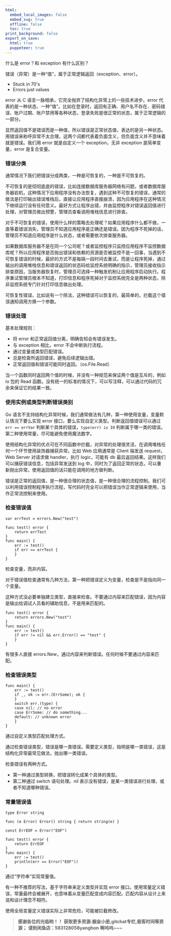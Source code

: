 ```yaml
---
html:
  embed_local_images: false
  embed_svg: true
  offline: false
  toc: true
print_background: false
export_on_save:
  html: true
  puppeteer: true
---
```

什么是 error？和 exception 有什么区别？

错误（异常）是一种“值”，属于正常逻辑返回（exception、error）。

  * Stuck in 70's
  * Errors just values

error 从 C 语言一脉相承，它完全抛弃了结构化异常上的一些技术进步。error
代表的是一种状态、一种“值”。比如在登录时，返回有正确、用户名不存在、密码错误、账户过期、账户禁用等各种状态，登录失败是很正常的状态，属于正常逻辑的一部分。

显然返回值不是错误而是一种值，所以错误是正常状态值，表达的是另一种状态。用错误来称呼异常不太合理，这两个词都代表着负面含义，但负面含义并不意味着就是错误。我们用
error 就是自定义一个 exception，无非 exception 是简单变量，error 是复合变量。

### 错误分类

通常情况下我们把错误分成两类，一种是可恢复的，一种是不可恢复的。

不可恢复的是彻彻底底的错误，比如连接数据库服务器网络有问题，或者数据库服务器宕机，这种情况下应用程序没有办法恢复，遇到这种不可恢复的错误，通常的做法是打印输出错误堆栈后，直接让应用程序直接崩溃，因为应用程序在这种情况下继续运行没有任何意义。最好方式让程序出错，并由监控程序对错误返回值进行处理，对管理员做出预警，管理员查看调用堆栈信息进行排查。

对于不可恢复的错误，使用什么样的策略去处理呢？如果应用程序什么都不做，一直等着错误消失，管理员不知道应用程序是正确还是错误。因为程序不死掉的话，管理员不知道应用程序是什么状态，或者需要依次排查服务器。

如果数据库服务器不是在同一个公司呢？或者监控程序只监控应用程序不监控数据库呢？所以应用程序是否抛出错误和依赖的资源是否被监控不是一回事，当遇到不可恢复错误的时候，最好的方式不是每隔一段时间去重试，而是让程序死掉，通过输出的调用堆栈信息和错误返回的状态码给监控系统明确的指示，管理员接收指示排查原因，当服务器恢复时，管理员可选择一种触发机制让应用程序启动执行。程序重试管理员根本不知道，打印信息和程序死掉对于监控系统完全是两种状态，除非监控系统专门针对打印信息做出处理。

可恢复性错误，比如说有一个除法，这种错误可以恢复的，最简单的，拦截这个错误通知调用方换一个参数。

### 错误处理

基本处理规则：

  * 将 error 和正常返回值分离，明确告知会有错误发生。
  * 与 exception 相比，error 不会中断执行流程。
  * 通过变量或类型匹配错误。
  * 总是检查所返回错误，避免后续逻辑出错。
  * 正常返回值和错误可能同时返回。（os.File.Read）

当一个函数同时返回两个值的时候，并没有一种规范来保证两个值是互斥的，例如 io 包的 Read
函数。没有统一的标准的情况下，可以写注释，可以通过代码的冗余来保证它的结果一致。

### 使用实例或类型判断错误类别

Go 语言不支持结构化异常时候，我们通常做法有几种，第一种使用变量，变量默认情况下要么实现 error 接口，要么实现自定义类型。判断返回值错误可以通过
`err == errVar` 判断某个具体的错误，`type(err) is IO` 判断属于哪一类的错误。第二种使用常量，尽可能避免使用魔法数字。

使用结构化异常的优点可在不同函数中拦截，对异常的处理很灵活，在调用堆栈任何一个环节使用装饰器捕获异常。比如 Web 应用通常是 Client 端发送
request，Web Server 对请求做 handler，执行 logic，可能有 db 最后返回结果。这样我们可以捕获错误信息，包括异常发送到
log 中，同时为了返回正常的状态，可以重新抛出异常。使用返回值的话只能在调用的地方做判断。

错误是正常的返回值，是一种很合理的状态值，是一种很合理的流程控制。我们可以利用错误控制程序执行流程，写代码时完全可以把错误当作正常逻辑来使用，当作正常流控制来使用。

### 检查错误值

    
    
    var errTest = errors.New("test")
    
    func test() error {
        return errTest
    }
    func main() {
        err := test()
        if err == errTest {
        }
    }
    

检查变量，而非内容。

对于错误值检查通常有几种方法，第一种把错误定义为变量，检查是不是指向同一个变量。

这种方式没必要单独建立类型，直接来检查。不要通过内容来匹配错误，因为内容是输出给调试人员看的辅助信息，不是用来匹配的。

    
    
    func test() error {
        return errors.New("test")
    }
    func main() {
        err := test()
        if err != nil && err.Error() == "test" {
        }
    }
    

有很多人直接 errors.New，通过内容来判断错误。任何时候不要通过内容来匹配。

### 检查错误类型

    
    
    func main() {
        err := test()
        if _, ok := err.(ErrSome); ok {
        }
        switch err.(type) {
        case nil: // no error
        case ErrSome: // do something...
        default: // unknown error
        }
    }
    

通过自定义类型匹配处理方式。

通过检查错误类型，错误是哪一类错误。需要定义类型，指明是哪一类错误，这是结构化异常最常见做法，抛出哪一类错误。

检查错误有两种方式。

  * 第一种通过类型转换，把错误转化成某个具体的类型。
  * 第二种通过 switch 语句处理。nil 表示没有错误，是某一类错误进行处理，或者不知道哪种错误。

### 常量错误值

    
    
    type Error string
    
    func (e Error) Error() string { return string(e) }
    
    const ErrEOF = Error("EOF")
    
    func test() error {
        return ErrEOF
    }
    func main() {
        err := test()
        println(err == Error("EOF"))
    }
    

通过“字符串”实现常量值。

有一种不推荐的写法，基于字符串来定义类型并实现 error
接口。使用常量定义错误，常量最终会被展开，也意味着从变量匹配变成内容匹配。匹配内容从设计上来说和设计理念不相符。

使用全局变量定义错误实际上非常危险，可能被拦截修改。

> **感谢各位的光临哟！！**
> **获取更多资源:掘金小册,gitchat专栏,极客时间等资源；**
> **请到闲鱼店：583128058yanghon**
> **啊呜呜~~~**